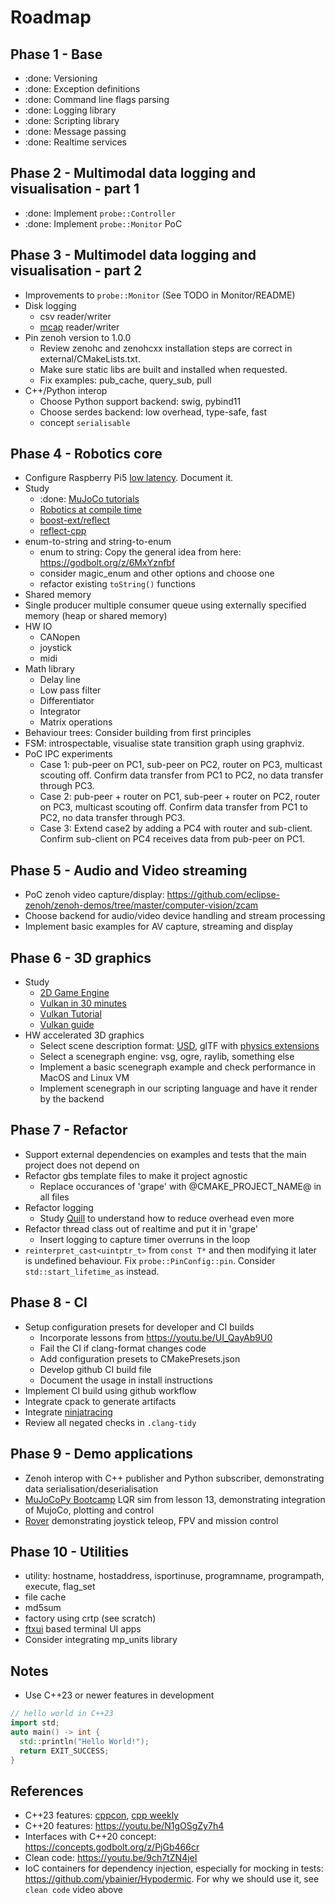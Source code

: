 # Roadmap

## Phase 1 - Base

- :done: Versioning
- :done: Exception definitions
- :done: Command line flags parsing
- :done: Logging library
- :done: Scripting library
- :done: Message passing
- :done: Realtime services

## Phase 2 - Multimodal data logging and visualisation - part 1

- :done: Implement `probe::Controller`
- :done: Implement `probe::Monitor` PoC

## Phase 3 - Multimodel data logging and visualisation - part 2

- Improvements to `probe::Monitor` (See TODO in Monitor/README)
- Disk logging
  - csv reader/writer
  - [mcap](https://mcap.dev/) reader/writer
- Pin zenoh version to 1.0.0
  - Review zenohc and zenohcxx installation steps are correct in external/CMakeLists.txt.
  - Make sure static libs are built and installed when requested.
  - Fix examples: pub_cache, query_sub, pull
- C++/Python interop
  - Choose Python support backend: swig, pybind11 
  - Choose serdes backend: low overhead, type-safe, fast
  - concept `serialisable`

## Phase 4 - Robotics core

- Configure Raspberry Pi5 [low latency](https://ubuntu.com/blog/real-time-kernel-tuning). Document it.
- Study
  - :done: [MuJoCo tutorials](https://pab47.github.io/mujoco.html)
  - [Robotics at compile time](https://youtu.be/Y6AUsB3RUhA)
  - [boost-ext/reflect](https://github.com/boost-ext/reflect)
  - [reflect-cpp](https://github.com/getml/reflect-cpp)
- enum-to-string and string-to-enum
  - enum to string: Copy the general idea from here: <https://godbolt.org/z/6MxYznfbf>
  - consider magic_enum and other options and choose one
  - refactor existing `toString()` functions
- Shared memory
- Single producer multiple consumer queue using externally specified memory (heap or shared memory)
- HW IO
  - CANopen
  - joystick
  - midi
- Math library
  - Delay line
  - Low pass filter
  - Differentiator
  - Integrator
  - Matrix operations
- Behaviour trees: Consider building from first principles
- FSM: introspectable, visualise state transition graph using graphviz.
- PoC IPC experiments
  - Case 1: pub-peer on PC1, sub-peer on PC2, router on PC3, multicast scouting off. Confirm data transfer from PC1 to PC2, no data transfer through PC3.
  - Case 2: pub-peer + router on PC1, sub-peer + router on PC2, router on PC3, multicast scouting off. Confirm data transfer from PC1 to PC2, no data transfer through PC3.
  - Case 3: Extend case2 by adding a PC4 with router and sub-client. Confirm sub-client on PC4 receives data from pub-peer on PC1.

## Phase 5 - Audio and Video streaming

- PoC zenoh video capture/display: https://github.com/eclipse-zenoh/zenoh-demos/tree/master/computer-vision/zcam
- Choose backend for audio/video device handling and stream processing
- Implement basic examples for AV capture, streaming and display

## Phase 6 - 3D graphics

- Study
  - [2D Game Engine](https://pikuma.com/courses/cpp-2d-game-engine-development)
  - [Vulkan in 30 minutes](https://renderdoc.org/vulkan-in-30-minutes.html)
  - [Vulkan Tutorial](https://vulkan-tutorial.com/)
  - [Vulkan guide](https://vkguide.dev/)
- HW accelerated 3D graphics
  - Select scene description format: [USD](https://developer.nvidia.com/usd#nvidia), glTF with [physics extensions](https://github.com/eoineoineoin/glTF_Physics)
  - Select a scenegraph engine: vsg, ogre, raylib, something else
  - Implement a basic scenegraph example and check performance in MacOS and Linux VM
  - Implement scenegraph in our scripting language and have it render by the backend

## Phase 7 - Refactor

- Support external dependencies on examples and tests that the main project does not depend on
- Refactor gbs template files to make it project agnostic
  - Replace occurances of 'grape' with @CMAKE_PROJECT_NAME@ in all files
- Refactor logging
  - Study [Quill](https://github.com/odygrd/quill) to understand how to reduce overhead even more
- Refactor thread class out of realtime and put it in 'grape'
  - Insert logging to capture timer overruns in the loop
- `reinterpret_cast<uintptr_t>` from `const T*` and then modifying it later is undefined behaviour. Fix `probe::PinConfig::pin`. Consider `std::start_lifetime_as` instead.

## Phase 8 - CI

- Setup configuration presets for developer and CI builds
  - Incorporate lessons from https://youtu.be/UI_QayAb9U0
  - Fail the CI if clang-format changes code
  - Add configuration presets to CMakePresets.json
  - Develop github CI build file
  - Document the usage in install instructions
- Implement CI build using github workflow  
- Integrate cpack to generate artifacts 
- Integrate [ninjatracing](https://github.com/nico/ninjatracing)
- Review all negated checks in `.clang-tidy`

## Phase 9 - Demo applications

- Zenoh interop with C++ publisher and Python subscriber, demonstrating data serialisation/deserialisation
- [MuJoCoPy Bootcamp](https://pab47.github.io/mujocopy.html) LQR sim from lesson 13, demonstrating integration of MujoCo, plotting and control
- [Rover](https://github.com/nasa-jpl/open-source-rover) demonstrating joystick teleop, FPV and mission control

## Phase 10 - Utilities

- utility: hostname, hostaddress, isportinuse, programname, programpath, execute, flag_set
- file cache
- md5sum
- factory using crtp (see scratch)
- [ftxui](https://github.com/ArthurSonzogni/FTXUI) based terminal UI apps
- Consider integrating mp_units library

## Notes

- Use C++23 or newer features in development

```c++
// hello world in C++23
import std;
auto main() -> int {
  std::println("Hello World!");
  return EXIT_SUCCESS;
}
```

## References

- C++23 features: [cppcon](https://youtu.be/Cttb8vMuq-Y), [cpp weekly](https://youtu.be/N2HG___9QFI)
- C++20 features: <https://youtu.be/N1gOSgZy7h4>
- Interfaces with C++20 concept: <https://concepts.godbolt.org/z/PjGb466cr>
- Clean code: <https://youtu.be/9ch7tZN4jeI>
- IoC containers for dependency injection, especially for mocking in tests: <https://github.com/ybainier/Hypodermic>. For why we should use it, see `clean code` video above

